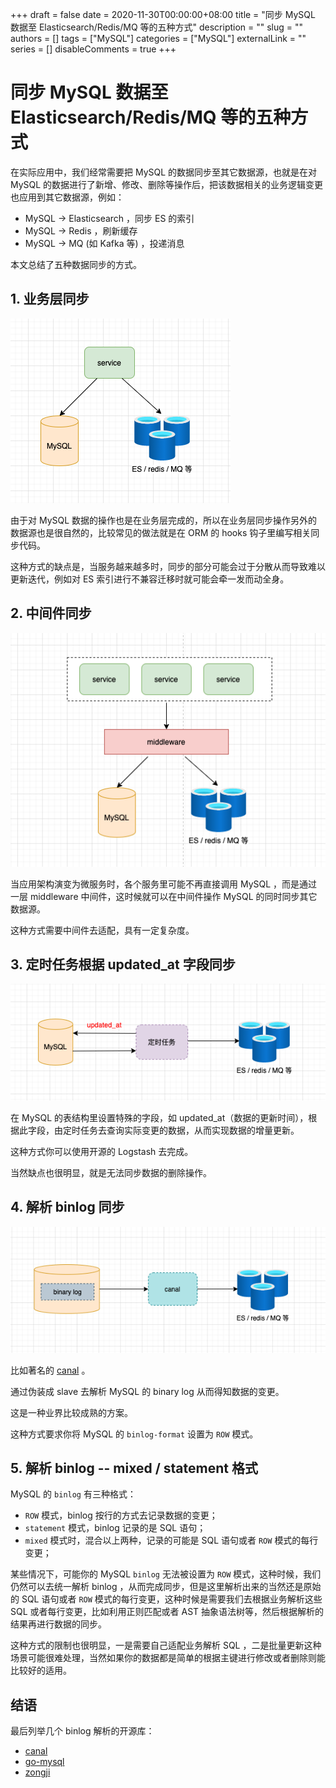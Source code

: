 +++
draft = false
date = 2020-11-30T00:00:00+08:00
title = "同步 MySQL 数据至 Elasticsearch/Redis/MQ 等的五种方式"
description = ""
slug = ""
authors = []
tags = ["MySQL"]
categories = ["MySQL"]
externalLink = ""
series = []
disableComments = true
+++

# 同步 MySQL 数据至 Elasticsearch/Redis/MQ 等的五种方式

在实际应用中，我们经常需要把 MySQL 的数据同步至其它数据源，也就是在对 MySQL 的数据进行了新增、修改、删除等操作后，把该数据相关的业务逻辑变更也应用到其它数据源，例如：
- MySQL -> Elasticsearch ，同步 ES 的索引
- MySQL -> Redis ，刷新缓存
- MySQL -> MQ (如 Kafka 等) ，投递消息

本文总结了五种数据同步的方式。

## 1. 业务层同步

![业务层同步](https://raw.githubusercontent.com/RifeWang/images/master/sync-from-mysql-service.png)

由于对 MySQL 数据的操作也是在业务层完成的，所以在业务层同步操作另外的数据源也是很自然的，比较常见的做法就是在 ORM 的 hooks 钩子里编写相关同步代码。

这种方式的缺点是，当服务越来越多时，同步的部分可能会过于分散从而导致难以更新迭代，例如对 ES 索引进行不兼容迁移时就可能会牵一发而动全身。


## 2. 中间件同步

![中间件同步](https://raw.githubusercontent.com/RifeWang/images/master/sync-from-mysql-middleware.png)

当应用架构演变为微服务时，各个服务里可能不再直接调用 MySQL ，而是通过一层 middleware 中间件，这时候就可以在中间件操作 MySQL 的同时同步其它数据源。

这种方式需要中间件去适配，具有一定复杂度。

## 3. 定时任务根据 updated_at 字段同步

![定时任务根据 updated_at 同步](https://raw.githubusercontent.com/RifeWang/images/master/sync-from-mysql-updated_at.png)

在 MySQL 的表结构里设置特殊的字段，如 updated_at（数据的更新时间），根据此字段，由定时任务去查询实际变更的数据，从而实现数据的增量更新。

这种方式你可以使用开源的 Logstash 去完成。

当然缺点也很明显，就是无法同步数据的删除操作。

## 4. 解析 binlog 同步

![解析 binlog 同步](https://raw.githubusercontent.com/RifeWang/images/master/sync-from-mysql-canal.png)

比如著名的 [canal](https://github.com/alibaba/canal) 。

通过伪装成 slave 去解析 MySQL 的 binary log 从而得知数据的变更。

这是一种业界比较成熟的方案。

这种方式要求你将 MySQL 的 `binlog-format` 设置为 `ROW` 模式。

## 5. 解析 binlog -- mixed / statement 格式

MySQL 的 `binlog` 有三种格式：
- `ROW` 模式，binlog 按行的方式去记录数据的变更；
- `statement` 模式，binlog 记录的是 SQL 语句；
- `mixed` 模式时，混合以上两种，记录的可能是 SQL 语句或者 `ROW` 模式的每行变更；

某些情况下，可能你的 MySQL `binlog` 无法被设置为 `ROW` 模式，这种时候，我们仍然可以去统一解析 binlog ，从而完成同步，但是这里解析出来的当然还是原始的 SQL 语句或者 `ROW` 模式的每行变更，这种时候是需要我们去根据业务解析这些 SQL 或者每行变更，比如利用正则匹配或者 AST 抽象语法树等，然后根据解析的结果再进行数据的同步。

这种方式的限制也很明显，一是需要自己适配业务解析 SQL ，二是批量更新这种场景可能很难处理，当然如果你的数据都是简单的根据主键进行修改或者删除则能比较好的适用。


## 结语

最后列举几个 binlog 解析的开源库：
- [canal](https://github.com/alibaba/canal)
- [go-mysql](https://github.com/siddontang/go-mysql)
- [zongji](https://github.com/nevill/zongji)


